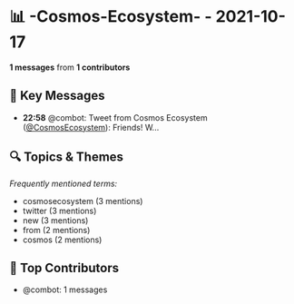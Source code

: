 # 📊 -Cosmos-Ecosystem- - 2021-10-17
**1 messages** from **1 contributors**

## 💬 Key Messages
- **22:58** @combot: Tweet from Cosmos Ecosystem ([@CosmosEcosystem](https://twitter.com/CosmosEcosystem)):
Friends!
W...

## 🔍 Topics & Themes
*Frequently mentioned terms:*
- cosmosecosystem (3 mentions)
- twitter (3 mentions)
- new (3 mentions)
- from (2 mentions)
- cosmos (2 mentions)

## 👥 Top Contributors
- @combot: 1 messages